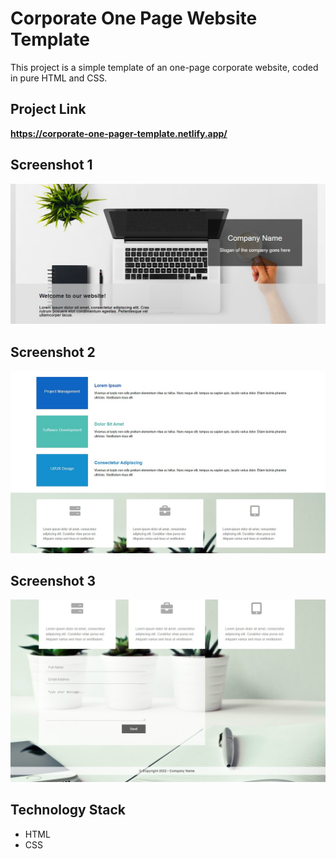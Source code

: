 # Corporate One Page Website Template

This project is a simple template of an one-page corporate website, coded in pure HTML and CSS.

## Project Link
**https://corporate-one-pager-template.netlify.app/**

## Screenshot 1

![Screenshot](Screenshot_1.jpg)

## Screenshot 2

![Screenshot](Screenshot_2.jpg)

## Screenshot 3

![Screenshot](Screenshot_3.jpg)


## Technology Stack

+ HTML
+ CSS
